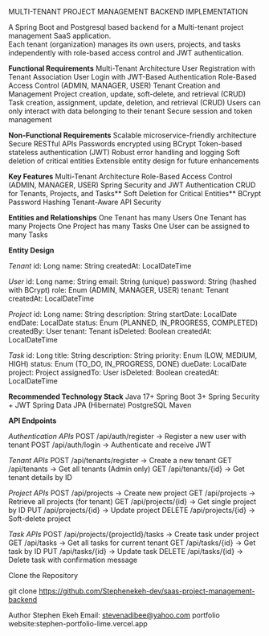 MULTI-TENANT PROJECT MANAGEMENT BACKEND IMPLEMENTATION

A Spring Boot and Postgresql based backend for a Multi-tenant project management SaaS application.  
Each tenant (organization) manages its own users, projects, and tasks independently with 
role-based access control  and JWT authentication.

**Functional Requirements**
Multi-Tenant Architecture
User Registration with Tenant Association
User Login with JWT-Based Authentication
Role-Based Access Control (ADMIN, MANAGER, USER)
Tenant Creation and Management
Project creation, update, soft-delete, and retrieval (CRUD)
Task creation, assignment, update, deletion, and retrieval (CRUD)
Users can only interact with data belonging to their tenant
Secure session and token management

**Non-Functional Requirements**
Scalable microservice-friendly architecture
Secure RESTful APIs
Passwords encrypted using BCrypt
Token-based stateless authentication (JWT)
Robust error handling and logging
Soft deletion of critical entities
Extensible entity design for future enhancements

**Key Features**
Multi-Tenant Architecture
Role-Based Access Control (ADMIN, MANAGER, USER)
Spring Security and JWT Authentication
CRUD for Tenants, Projects, and Tasks**
Soft Deletion for Critical Entities**
BCrypt Password Hashing
Tenant-Aware API Security

**Entities and Relationships**
One Tenant has many Users
One Tenant has many Projects
One Project has many Tasks
One User can be assigned to many Tasks

**Entity Design**

*Tenant*
id: Long
name: String
createdAt: LocalDateTime

*User*
id: Long
name: String
email: String (unique)
password: String (hashed with BCrypt)
role: Enum (ADMIN, MANAGER, USER)
tenant: Tenant
createdAt: LocalDateTime

*Project*
id: Long
name: String
description: String
startDate: LocalDate
endDate: LocalDate
status: Enum (PLANNED, IN_PROGRESS, COMPLETED)
createdBy: User
tenant: Tenant
isDeleted: Boolean
createdAt: LocalDateTime

*Task*
id: Long
title: String
description: String
priority: Enum (LOW, MEDIUM, HIGH)
status: Enum (TO_DO, IN_PROGRESS, DONE)
dueDate: LocalDate
project: Project
assignedTo: User
isDeleted: Boolean
createdAt: LocalDateTime

**Recommended Technology Stack**
Java 17+
Spring Boot 3+
Spring Security + JWT
Spring Data JPA (Hibernate)
PostgreSQL
Maven

**API Endpoints**

*Authentication APIs*
POST /api/auth/register → Register a new user with tenant
POST /api/auth/login → Authenticate and receive JWT

*Tenant APIs*
POST /api/tenants/register → Create a new tenant
GET /api/tenants → Get all tenants (Admin only)
GET /api/tenants/{id} → Get tenant details by ID

*Project APIs*
POST /api/projects → Create new project
GET /api/projects → Retrieve all projects (for tenant)
GET /api/projects/{id} → Get single project by ID
PUT /api/projects/{id} → Update project
DELETE /api/projects/{id} → Soft-delete project

*Task APIs*
POST /api/projects/{projectId}/tasks → Create task under project
GET /api/tasks → Get all tasks for current tenant
GET /api/tasks/{id} → Get task by ID
PUT /api/tasks/{id} → Update task
DELETE /api/tasks/{id} → Delete task with confirmation message

Clone the Repository

git clone https://github.com/Stephenekeh-dev/saas-project-management-backend

Author
Stephen Ekeh
Email: stevenadibee@yahoo.com
portfolio website:stephen-portfolio-lime.vercel.app



